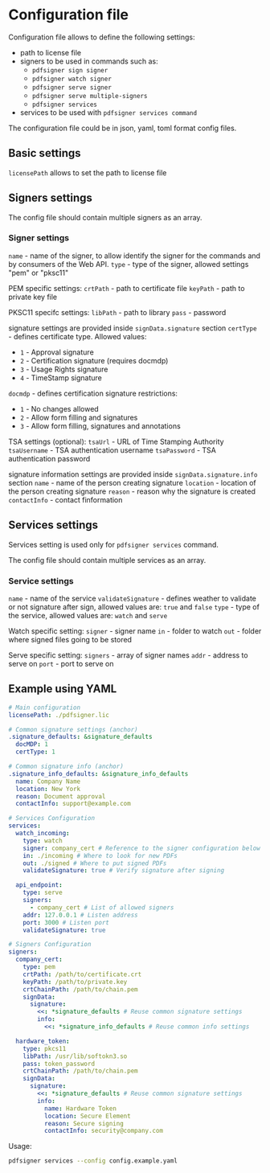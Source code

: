 # Configuration file 

Configuration file allows to define the following settings:

- path to license file
- signers to be used in commands such as:
  - `pdfsigner sign signer`
  - `pdfsigner watch signer`
  - `pdfsigner serve signer`
  - `pdfsigner serve multiple-signers`
  - `pdfsigner services`
- services to be used with `pdfsigner services command`


The configuration file could be in json, yaml, toml format config files.

## Basic settings

`licensePath` allows to set the path to license file

## Signers settings

The config file should contain multiple signers as an array.

### Signer settings

`name` - name of the signer, to allow identify the signer for the commands and by consumers of the Web API.
`type` - type of the signer, allowed settings "pem" or "pksc11"

PEM specific settings:
`crtPath` - path to certificate file
`keyPath` - path to private key file

PKSC11 specifc settings:
`libPath` - path to library
`pass` - password

signature settings are provided inside `signData.signature` section
`certType` - defines certificate type. Allowed values:
  - `1` - Approval signature
  - `2` - Certification signature (requires docmdp)
  - `3` - Usage Rights signature 
  - `4` - TimeStamp signature

`docmdp` - defines certification signature restrictions:
  - `1` - No changes allowed
  - `2` - Allow form filling and signatures
  - `3` - Allow form filling, signatures and annotations

TSA settings (optional):
`tsaUrl` - URL of Time Stamping Authority
`tsaUsername` - TSA authentication username
`tsaPassword` - TSA authentication password

signature information settings are provided inside `signData.signature.info` section
`name` - name of the person creating signature
`location` - location of the person creating signature
`reason` - reason why the signature is created
`contactInfo` - contact finformation

## Services settings

Services setting is used only for `pdfsigner services` command.

The config file should contain multiple services as an array.

### Service settings

`name` - name of the service
`validateSignature` - defines weather to validate or not signature after sign, allowed values are: `true` and `false`
`type` - type of the service, allowed values are: `watch` and `serve`


Watch specific setting:
`signer` - signer name
`in` - folder to watch
`out` - folder where signed files going to be stored

Serve specific setting: 
`signers` - array of signer names
`addr` - address to serve on
`port` - port to serve on


## Example using YAML

```yaml
# Main configuration
licensePath: ./pdfsigner.lic

# Common signature settings (anchor)
.signature_defaults: &signature_defaults
  docMDP: 1
  certType: 1

# Common signature info (anchor)
.signature_info_defaults: &signature_info_defaults
  name: Company Name
  location: New York
  reason: Document approval
  contactInfo: support@example.com

# Services Configuration
services:
  watch_incoming:
    type: watch
    signer: company_cert # Reference to the signer configuration below
    in: ./incoming # Where to look for new PDFs
    out: ./signed # Where to put signed PDFs
    validateSignature: true # Verify signature after signing

  api_endpoint:
    type: serve
    signers:
      - company_cert # List of allowed signers
    addr: 127.0.0.1 # Listen address
    port: 3000 # Listen port
    validateSignature: true

# Signers Configuration
signers:
  company_cert:
    type: pem
    crtPath: /path/to/certificate.crt
    keyPath: /path/to/private.key
    crtChainPath: /path/to/chain.pem
    signData:
      signature:
        <<: *signature_defaults # Reuse common signature settings
        info:
          <<: *signature_info_defaults # Reuse common info settings

  hardware_token:
    type: pkcs11
    libPath: /usr/lib/softokn3.so
    pass: token_password
    crtChainPath: /path/to/chain.pem
    signData:
      signature:
        <<: *signature_defaults # Reuse common signature settings
        info:
          name: Hardware Token
          location: Secure Element
          reason: Secure signing
          contactInfo: security@company.com

```

Usage:

```sh
pdfsigner services --config config.example.yaml
```